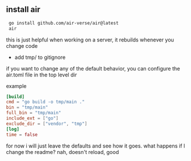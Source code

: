 ## install air

```bash
 go install github.com/air-verse/air@latest
 air
```

this is just helpful when working on a server, it rebuilds whenever you change code

- add tmp/ to gitignore

if you want to change any of the default behavior, you can configure the air.toml file in the top level dir

example

```toml
[build]
cmd = "go build -o tmp/main ."
bin = "tmp/main"
full_bin = "tmp/main"
include_ext = ["go"]
exclude_dir = ["vendor", "tmp"]
[log]
time = false
```

for now i will just leave the defaults and see how it goes. what happens if I change the readme?
nah, doesn't reload, good
